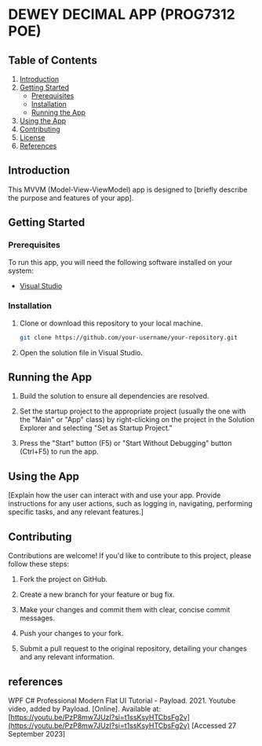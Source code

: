 # DEWEY DECIMAL APP (PROG7312 POE)

## Table of Contents

1. [Introduction](#introduction)
2. [Getting Started](#getting-started)
    - [Prerequisites](#prerequisites)
    - [Installation](#installation)
    - [Running the App](#running-the-app)
3. [Using the App](#using-the-app)
4. [Contributing](#contributing)
5. [License](#license)
6. [References](#references)

## Introduction

This MVVM (Model-View-ViewModel) app is designed to [briefly describe the purpose and features of your app].

## Getting Started

### Prerequisites

To run this app, you will need the following software installed on your system:

- [Visual Studio](https://visualstudio.microsoft.com/downloads/)

### Installation

1. Clone or download this repository to your local machine.

   ```bash
   git clone https://github.com/your-username/your-repository.git
   ```

2. Open the solution file in Visual Studio.

## Running the App

1. Build the solution to ensure all dependencies are resolved.

2. Set the startup project to the appropriate project (usually the one with the "Main" or "App" class) by right-clicking on the project in the Solution Explorer and selecting "Set as Startup Project."

3. Press the "Start" button (F5) or "Start Without Debugging" button (Ctrl+F5) to run the app.

## Using the App

[Explain how the user can interact with and use your app. Provide instructions for any user actions, such as logging in, navigating, performing specific tasks, and any relevant features.]

## Contributing

Contributions are welcome! If you'd like to contribute to this project, please follow these steps:

1. Fork the project on GitHub.

2. Create a new branch for your feature or bug fix.

3. Make your changes and commit them with clear, concise commit messages.

4. Push your changes to your fork.

5. Submit a pull request to the original repository, detailing your changes and any relevant information.


## references

WPF C# Professional Modern Flat UI Tutorial - Payload. 2021. Youtube video, added by Payload. [Online]. Available at: [https://youtu.be/PzP8mw7JUzI?si=t1ssKsyHTCbsFg2v](https://youtu.be/PzP8mw7JUzI?si=t1ssKsyHTCbsFg2v) [Accessed 27 September 2023]

